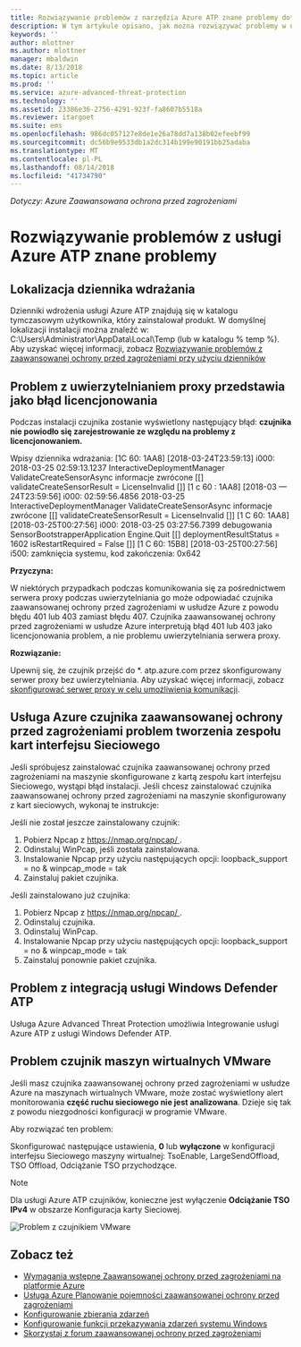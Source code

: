 ```yaml
---
title: Rozwiązywanie problemów z narzędzia Azure ATP znane problemy dotyczące | Dokumentacja firmy Microsoft
description: W tym artykule opisano, jak można rozwiązywać problemy w usłudze Azure ATP.
keywords: ''
author: mlottner
ms.author: mlottner
manager: mbaldwin
ms.date: 8/13/2018
ms.topic: article
ms.prod: ''
ms.service: azure-advanced-threat-protection
ms.technology: ''
ms.assetid: 23386e36-2756-4291-923f-fa8607b5518a
ms.reviewer: itargoet
ms.suite: ems
ms.openlocfilehash: 986dc057127e8de1e26a78dd7a138b02efeebf99
ms.sourcegitcommit: dc56b9e9533db1a2dc314b199e90191bb25adaba
ms.translationtype: MT
ms.contentlocale: pl-PL
ms.lasthandoff: 08/14/2018
ms.locfileid: "41734790"
---
```

*Dotyczy: Azure Zaawansowana ochrona przed zagrożeniami*


# <a name="troubleshooting-azure-atp-known-issues"></a>Rozwiązywanie problemów z usługi Azure ATP znane problemy 


## <a name="deployment-log-location"></a>Lokalizacja dziennika wdrażania
 
Dzienniki wdrożenia usługi Azure ATP znajdują się w katalogu tymczasowym użytkownika, który zainstalował produkt. W domyślnej lokalizacji instalacji można znaleźć w: C:\Users\Administrator\AppData\Local\Temp (lub w katalogu % temp %). Aby uzyskać więcej informacji, zobacz [Rozwiązywanie problemów z zaawansowanej ochrony przed zagrożeniami przy użyciu dzienników](troubleshooting-atp-using-logs.md)

## <a name="proxy-authentication-problem-presents-as-licensing-error"></a>Problem z uwierzytelnianiem proxy przedstawia jako błąd licencjonowania

Podczas instalacji czujnika zostanie wyświetlony następujący błąd: **czujnika nie powiodło się zarejestrowanie ze względu na problemy z licencjonowaniem.**

Wpisy dziennika wdrażania: [1C 60: 1AA8] [2018-03-24T23:59:13] i000: 2018-03-25 02:59:13.1237 InteractiveDeploymentManager ValidateCreateSensorAsync informacje zwrócone [\[] validateCreateSensorResult = LicenseInvalid [\]] [1 c 60 : 1AA8] [2018-03 — 24T23:59:56] i000: 02:59:56.4856 2018-03-25 InteractiveDeploymentManager ValidateCreateSensorAsync informacje zwrócone [\[] validateCreateSensorResult = LicenseInvalid [\]] [1 C 60: 1AA8] [2018-03-25T00:27:56] i000: 2018-03-25 03:27:56.7399 debugowania SensorBootstrapperApplication Engine.Quit [\[] deploymentResultStatus = 1602 isRestartRequired = False [\]] [1 C 60: 15B8] [2018-03-25T00:27:56] i500: zamknięcia systemu, kod zakończenia: 0x642


**Przyczyna:**

W niektórych przypadkach podczas komunikowania się za pośrednictwem serwera proxy podczas uwierzytelniania go może odpowiadać czujnika zaawansowanej ochrony przed zagrożeniami w usłudze Azure z powodu błędu 401 lub 403 zamiast błędu 407. Czujnika zaawansowanej ochrony przed zagrożeniami w usłudze Azure interpretują błąd 401 lub 403 jako licencjonowania problem, a nie problemu uwierzytelniania serwera proxy. 

**Rozwiązanie:**

Upewnij się, że czujnik przejść do *. atp.azure.com przez skonfigurowany serwer proxy bez uwierzytelniania. Aby uzyskać więcej informacji, zobacz [skonfigurować serwer proxy w celu umożliwienia komunikacji](configure-proxy.md).




## Usługa Azure czujnika zaawansowanej ochrony przed zagrożeniami problem tworzenia zespołu kart interfejsu Sieciowego <a name="nic-teaming"></a>

Jeśli spróbujesz zainstalować czujnika zaawansowanej ochrony przed zagrożeniami na maszynie skonfigurowane z kartą zespołu kart interfejsu Sieciowego, wystąpi błąd instalacji. Jeśli chcesz zainstalować czujnika zaawansowanej ochrony przed zagrożeniami na maszynie skonfigurowany z kart sieciowych, wykonaj te instrukcje:

Jeśli nie został jeszcze zainstalowany czujnik:

1.  Pobierz Npcap z [ https://nmap.org/npcap/ ](https://nmap.org/npcap/).
2.  Odinstaluj WinPcap, jeśli została zainstalowana.
3.  Instalowanie Npcap przy użyciu następujących opcji: loopback_support = no & winpcap_mode = tak
4.  Zainstaluj pakiet czujnika.

Jeśli zainstalowano już czujnika:

1.  Pobierz Npcap z [ https://nmap.org/npcap/ ](https://nmap.org/npcap/).
2.  Odinstaluj czujnika.
3.  Odinstaluj WinPcap.
4.  Instalowanie Npcap przy użyciu następujących opcji: loopback_support = no & winpcap_mode = tak
5.  Zainstaluj ponownie pakiet czujnika.

## <a name="windows-defender-atp-integration-issue"></a>Problem z integracją usługi Windows Defender ATP

Usługa Azure Advanced Threat Protection umożliwia Integrowanie usługi Azure ATP z usługi Windows Defender ATP. 

## <a name="vmware-virtual-machine-sensor-issue"></a>Problem czujnik maszyn wirtualnych VMware

Jeśli masz czujnika zaawansowanej ochrony przed zagrożeniami w usłudze Azure na maszynach wirtualnych VMware, może zostać wyświetlony alert monitorowania **część ruchu sieciowego nie jest analizowana**. Dzieje się tak z powodu niezgodności konfiguracji w programie VMware.

Aby rozwiązać ten problem:

Skonfigurować następujące ustawienia, **0** lub **wyłączone** w konfiguracji interfejsu Sieciowego maszyny wirtualnej: TsoEnable, LargeSendOffload, TSO Offload, Odciążanie TSO przychodzące.
> [!NOTE]
> Dla usługi Azure ATP czujników, konieczne jest wyłączenie **Odciążanie TSO IPv4** w obszarze Konfiguracja karty Sieciowej.

 ![Problem z czujnikiem VMware](./media/vm-sensor-issue.png)

## <a name="see-also"></a>Zobacz też
- [Wymagania wstępne Zaawansowanej ochrony przed zagrożeniami na platformie Azure](atp-prerequisites.md)
- [Usługa Azure Planowanie pojemności zaawansowanej ochrony przed zagrożeniami](atp-capacity-planning.md)
- [Konfigurowanie zbierania zdarzeń](configure-event-collection.md)
- [Konfigurowanie funkcji przekazywania zdarzeń systemu Windows](configure-event-forwarding.md#configuring-windows-event-forwarding)
- [Skorzystaj z forum zaawansowanej ochrony przed zagrożeniami](https://aka.ms/azureatpcommunity)